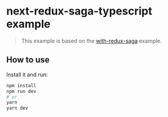 # next-redux-saga-typescript example

> This example is based on the [with-redux-saga](https://github.com/zeit/next.js/tree/master/examples/with-redux-saga) example.

## How to use

Install it and run:

```bash
npm install
npm run dev
# or
yarn
yarn dev
```

